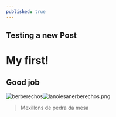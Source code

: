 ```yaml
---
published: true
---
```

## Testing a new Post


# My first!

## Good job

![berberechos]({{site.baseurl}}/_posts/lanoiesanerberechos.png)![lanoiesanerberechos.png]({{site.baseurl}}/_posts/lanoiesanerberechos.png)

> Mexillons de pedra da mesa



